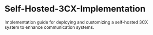 # Self-Hosted-3CX-Implementation
Implementation guide for deploying and customizing a self-hosted 3CX system to enhance communication systems.
